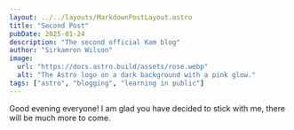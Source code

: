 ```yaml
---
layout: ../../layouts/MarkdownPostLayout.astro
title: "Second Post"
pubDate: 2025-01-24
description: "The second official Kam blog"
author: "Sirkamron Wilson"
image:
  url: "https://docs.astro.build/assets/rose.webp"
  alt: "The Astro logo on a dark background with a pink glow."
tags: ["astro", "blogging", "learning in public"]
---
```


Good evening everyone! I am glad you have decided to stick with me, there will be much more to come.
